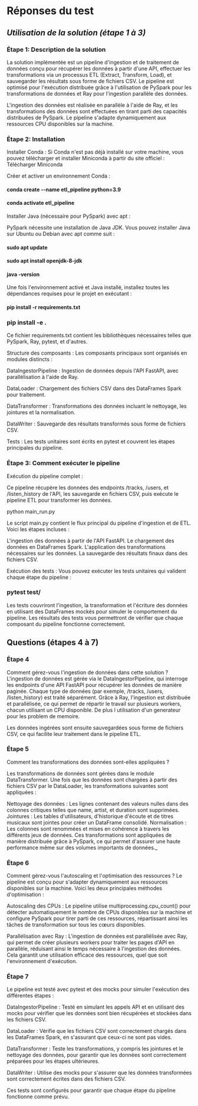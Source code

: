 # Réponses du test

## _Utilisation de la solution (étape 1 à 3)_
### Étape 1: Description de la solution
La solution implémentée est un pipeline d'ingestion et de traitement de données conçu pour récupérer les données à partir d'une API, effectuer les transformations via un processus ETL (Extract, Transform, Load), et sauvegarder les résultats sous forme de fichiers CSV. Le pipeline est optimisé pour l'exécution distribuée grâce à l'utilisation de PySpark pour les transformations de données et Ray pour l'ingestion parallèle des données.

L'ingestion des données est réalisée en parallèle à l'aide de Ray, et les transformations des données sont effectuées en tirant parti des capacités distribuées de PySpark. Le pipeline s'adapte dynamiquement aux ressources CPU disponibles sur la machine.

### Étape 2: Installation
Installer Conda : Si Conda n'est pas déjà installé sur votre machine, vous pouvez télécharger et installer Miniconda à partir du site officiel :
Télécharger Miniconda

Créer et activer un environnement Conda :

#### conda create --name etl_pipeline python=3.9 

#### conda activate etl_pipeline

Installer Java (nécessaire pour PySpark) avec apt :

PySpark nécessite une installation de Java JDK. Vous pouvez installer Java sur Ubuntu ou Debian avec apt comme suit :

#### sudo apt update

#### sudo apt install openjdk-8-jdk

#### java -version

Une fois l'environnement activé et Java installé, installez toutes les dépendances requises pour le projet en exécutant :

#### pip install -r requirements.txt
### pip install -e .

Ce fichier requirements.txt contient les bibliothèques nécessaires telles que PySpark, Ray, pytest, et d'autres.

Structure des composants :
Les composants principaux sont organisés en modules distincts :

DataIngestorPipeline : Ingestion de données depuis l'API FastAPI, avec parallélisation à l'aide de Ray.

DataLoader : Chargement des fichiers CSV dans des DataFrames Spark pour traitement.

DataTransformer : Transformations des données incluant le nettoyage, les jointures et la normalisation.

DataWriter : Sauvegarde des résultats transformés sous forme de fichiers CSV.

Tests : Les tests unitaires sont écrits en pytest et couvrent les étapes principales du pipeline.

### Étape 3: Comment exécuter le pipeline

Exécution du pipeline complet :

Ce pipeline récupère les données des endpoints /tracks, /users, et /listen_history de l'API, les sauvegarde en fichiers CSV, puis exécute le pipeline ETL pour transformer les données.

python main_run.py

Le script main.py contient le flux principal du pipeline d'ingestion et de ETL. Voici les étapes incluses :

L'ingestion des données à partir de l'API FastAPI.
Le chargement des données en DataFrames Spark.
L'application des transformations nécessaires sur les données.
La sauvegarde des résultats finaux dans des fichiers CSV.

Exécution des tests :
Vous pouvez exécuter les tests unitaires qui valident chaque étape du pipeline :

### pytest test/

Les tests couvriront l'ingestion, la transformation et l'écriture des données en utilisant des DataFrames mockés pour simuler le comportement du pipeline. Les résultats des tests vous permettront de vérifier que chaque composant du pipeline fonctionne correctement.

## Questions (étapes 4 à 7)

### Étape 4

Comment gérez-vous l'ingestion de données dans cette solution ?
L'ingestion de données est gérée via le DataIngestorPipeline, qui interroge les endpoints d'une API FastAPI pour récupérer les données de manière paginée. Chaque type de données (par exemple, /tracks, /users, /listen_history) est traité séparément. Grâce à Ray, l'ingestion est distribuée et parallélisée, ce qui permet de répartir le travail sur plusieurs workers, chacun utilisant un CPU disponible. De plus l utilisation d'un generateur pour les problem de memoire.

Les données ingérées sont ensuite sauvegardées sous forme de fichiers CSV, ce qui facilite leur traitement dans le pipeline ETL.

### Étape 5
Comment les transformations des données sont-elles appliquées ?

Les transformations de données sont gérées dans le module DataTransformer. Une fois que les données sont chargées à partir des fichiers CSV par le DataLoader, les transformations suivantes sont appliquées :

Nettoyage des données : Les lignes contenant des valeurs nulles dans des colonnes critiques telles que name, artist, et duration sont supprimées.
Jointures : Les tables d'utilisateurs, d'historique d'écoute et de titres musicaux sont jointes pour créer un DataFrame consolidé.
Normalisation : Les colonnes sont renommées et mises en cohérence à travers les différents jeux de données.
Ces transformations sont appliquées de manière distribuée grâce à PySpark, ce qui permet d'assurer une haute performance même sur des volumes importants de données._

### Étape 6

Comment gérez-vous l'autoscaling et l'optimisation des ressources ?
Le pipeline est conçu pour s'adapter dynamiquement aux ressources disponibles sur la machine. Voici les deux principales méthodes d'optimisation :

Autoscaling des CPUs : Le pipeline utilise multiprocessing.cpu_count() pour détecter automatiquement le nombre de CPUs disponibles sur la machine et configure PySpark pour tirer parti de ces ressources, répartissant ainsi les tâches de transformation sur tous les cœurs disponibles.

Parallélisation avec Ray : L'ingestion de données est parallélisée avec Ray, qui permet de créer plusieurs workers pour traiter les pages d'API en parallèle, réduisant ainsi le temps nécessaire à l'ingestion des données. Cela garantit une utilisation efficace des ressources, quel que soit l'environnement d'exécution.

### Étape 7

Le pipeline est testé avec pytest et des mocks pour simuler l'exécution des différentes étapes :

DataIngestorPipeline : Testé en simulant les appels API et en utilisant des mocks pour vérifier que les données sont bien récupérées et stockées dans les fichiers CSV.

DataLoader : Vérifie que les fichiers CSV sont correctement chargés dans les DataFrames Spark, en s'assurant que ceux-ci ne sont pas vides.

DataTransformer : Teste les transformations, y compris les jointures et le nettoyage des données, pour garantir que les données sont correctement préparées pour les étapes ultérieures.

DataWriter : Utilise des mocks pour s'assurer que les données transformées sont correctement écrites dans des fichiers CSV.

Ces tests sont configurés pour garantir que chaque étape du pipeline fonctionne comme prévu.




